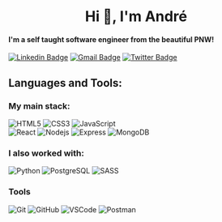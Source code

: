 <h1 align="center">Hi 👋, I'm André</h1>

#### I'm a self taught software engineer from the beautiful PNW!

[![Linkedin Badge](https://img.shields.io/badge/-andre_zorn-blue?style=flat-square&logo=Linkedin&logoColor=white&link=https://www.linkedin.com/in/andre-zorn/)](https://www.linkedin.com/in/andre-zorn/)
[![Gmail Badge](https://img.shields.io/badge/-frisianrage@gmail.com-c14438?style=flat-square&logo=Gmail&logoColor=white&link=mailto:frisianrage@gmail.com)](mailto:frisianrage@gmail.com) [![Twitter Badge](https://img.shields.io/badge/-frisianrage-blue?style=flat-square&logo=Twitter&logoColor=white&link=https://twitter.com/frisianrage)](https://twitter.com/frisianrage)
<!--
## About Me

- 🔨 I’m currently working on: NBCU's streaming app Peacock - used to be React, now it's [Lightning](https://lightningjs.io/).
- 🤔 What I want to learn next: Getting really good at React with [Epic React](https://epicreact.dev/) and testing with [Testing Javascript](https://testingjavascript.com/).
- 😄 Pronouns: he/him
- ⚡ Fun fact: I used to organize community and gaming events. 🎮
-->
## Languages and Tools:

### My main stack:
![HTML5](https://img.shields.io/badge/-HTML5-E34F26?style=flat-square&logo=html5&logoColor=white)
![CSS3](https://img.shields.io/badge/-CSS3-1572B6?style=flat-square&logo=css3)
![JavaScript](https://img.shields.io/badge/-JavaScript-yellow?style=flat-square&logo=javascript)
<br>
![React](https://img.shields.io/badge/-ReactJS-blue?style=flat-square&logo=react)
![Nodejs](https://img.shields.io/badge/-NodeJS-green?style=flat-square&logo=Node.js)
![Express](https://img.shields.io/badge/-Express-purple?style=flat-square&logo=express)
![MongoDB](https://img.shields.io/badge/-MongoDB-green?style=flat-square&logo=mongodb)

### I also worked with:
![Python](https://img.shields.io/badge/-Python-yellow?style=flat-square&logo=Python)
![PostgreSQL](https://img.shields.io/badge/-MongoDB-blue?style=flat-square&logo=postgresql)
![SASS](https://img.shields.io/badge/-Sass-CC6699?style=flat-square&logo=sass&logoColor=FFFFFF)


### Tools
![Git](https://img.shields.io/badge/-Git-black?style=flat-square&logo=git)
![GitHub](https://img.shields.io/badge/-GitHub-181717?style=flat-square&logo=github)
![VSCode](https://img.shields.io/badge/-VS_Code-007ACC?style=flat-square&logo=visual-studio-code)
![Postman](https://img.shields.io/badge/-Postman-orange?style=flat-square&logo=postman)

<!--


**Frisianrage/Frisianrage** is a ✨ _special_ ✨ repository because its `README.md` (this file) appears on your GitHub profile.

Here are some ideas to get you started:

- 🔭 I’m currently working on ...
- 🌱 I’m currently learning ...
- 👯 I’m looking to collaborate on ...
- 🤔 I’m looking for help with ...
- 💬 Ask me about ...
- 📫 How to reach me: ...
- 😄 Pronouns: ...
- ⚡ Fun fact: ...
-->

